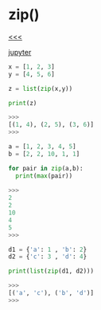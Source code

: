 
zip()
======

[<<<](https://github.com/ttltrk/PRG/blob/master/PY/DOC/OPYM/04_MET_FUN/FUNCTIONS/BUILT_IN_FUNCTIONS.MD)

[jupyter](https://nbviewer.jupyter.org/github/jmportilla/Complete-Python-Bootcamp/blob/master/Zip.ipynb)

```python
x = [1, 2, 3]
y = [4, 5, 6]

z = list(zip(x,y))

print(z)

>>>
[(1, 4), (2, 5), (3, 6)]
>>>
```

```python
a = [1, 2, 3, 4, 5]
b = [2, 2, 10, 1, 1]

for pair in zip(a,b): 
  print(max(pair))
  
>>>
2
2
10
4
5
>>>
```

```python
d1 = {'a': 1 , 'b': 2}
d2 = {'c': 3 , 'd': 4}

print(list(zip(d1, d2)))

>>>
[('a', 'c'), ('b', 'd')]
>>>
```

